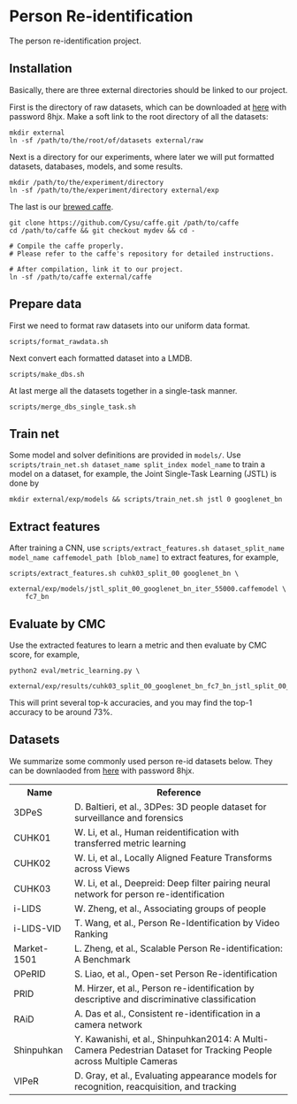 # Person Re-identification

The person re-identification project.

## Installation

Basically, there are three external directories should be linked to our project.

First is the directory of raw datasets, which can be downloaded at [here](http://pan.baidu.com/s/1kTy9dUv) with password 8hjx. Make a soft link to the root directory of all the datasets:

    mkdir external
    ln -sf /path/to/the/root/of/datasets external/raw

Next is a directory for our experiments, where later we will put formatted datasets, databases, models, and some results.

    mkdir /path/to/the/experiment/directory
    ln -sf /path/to/the/experiment/directory external/exp

The last is our [brewed caffe](https://github.com/Cysu/caffe/tree/mydev).

    git clone https://github.com/Cysu/caffe.git /path/to/caffe
    cd /path/to/caffe && git checkout mydev && cd -

    # Compile the caffe properly.
    # Please refer to the caffe's repository for detailed instructions.

    # After compilation, link it to our project.
    ln -sf /path/to/caffe external/caffe

## Prepare data

First we need to format raw datasets into our uniform data format.

    scripts/format_rawdata.sh

Next convert each formatted dataset into a LMDB.

    scripts/make_dbs.sh

At last merge all the datasets together in a single-task manner.

    scripts/merge_dbs_single_task.sh

## Train net

Some model and solver definitions are provided in `models/`. Use `scripts/train_net.sh dataset_name split_index model_name` to train a model on a dataset, for example, the Joint Single-Task Learning (JSTL) is done by

    mkdir external/exp/models && scripts/train_net.sh jstl 0 googlenet_bn

## Extract features

After training a CNN, use `scripts/extract_features.sh dataset_split_name model_name caffemodel_path [blob_name]` to extract features, for example,

    scripts/extract_features.sh cuhk03_split_00 googlenet_bn \
        external/exp/models/jstl_split_00_googlenet_bn_iter_55000.caffemodel \
        fc7_bn

## Evaluate by CMC

Use the extracted features to learn a metric and then evaluate by CMC score, for example,

    python2 eval/metric_learning.py \
        external/exp/results/cuhk03_split_00_googlenet_bn_fc7_bn_jstl_split_00_googlenet_bn_iter_55000

This will print several top-k accuracies, and you may find the top-1 accuracy to be around 73%.

## Datasets

We summarize some commonly used person re-id datasets below. They can be downlaoded from [here](http://pan.baidu.com/s/1kTy9dUv) with password 8hjx.

<table>
  <tr>
    <th>Name</th>
    <th>Reference</th>
  </tr>
  <tr>
    <td>3DPeS</td>
    <td>D. Baltieri, et al., 3DPes: 3D people dataset for surveillance and forensics</td>
  </tr>
  <tr>
    <td>CUHK01</td>
    <td>W. Li, et al., Human reidentification with transferred metric learning</td>
  </tr>
  <tr>
    <td>CUHK02</td>
    <td>W. Li, et al., Locally Aligned Feature Transforms across Views</td>
  </tr>
  <tr>
    <td>CUHK03</td>
    <td>W. Li, et al., Deepreid: Deep filter pairing neural network for person re-identification</td>
  </tr>
  <tr>
    <td>i-LIDS</td>
    <td>W. Zheng, et al., Associating groups of people</td>
  </tr>
  <tr>
    <td>i-LIDS-VID</td>
    <td>T. Wang, et al., Person Re-Identification by Video Ranking</td>
  </tr>
  <tr>
    <td>Market-1501</td>
    <td>L. Zheng, et al., Scalable Person Re-identification: A Benchmark</td>
  </tr>
  <tr>
    <td>OPeRID</td>
    <td>S. Liao, et al., Open-set Person Re-identification</td>
  </tr>
  <tr>
    <td>PRID</td>
    <td>M. Hirzer, et al., Person re-identification by descriptive and discriminative classification</td>
  </tr>
  <tr>
    <td>RAiD</td>
    <td>A. Das et al., Consistent re-identification in a camera network</td>
  </tr>
  <tr>
    <td>Shinpuhkan</td>
    <td>Y. Kawanishi, et al., Shinpuhkan2014: A Multi-Camera Pedestrian Dataset for Tracking People across Multiple Cameras</td>
  </tr>
  <tr>
    <td>VIPeR</td>
    <td>D. Gray, et al., Evaluating appearance models for recognition, reacquisition, and tracking</td>
  </tr>
</table>